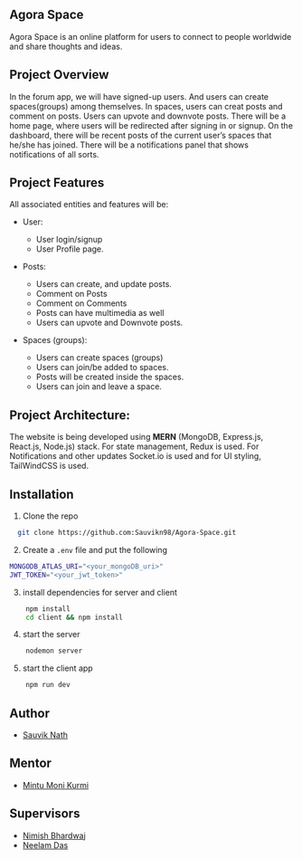 ## Agora Space

Agora Space is an online platform for users to connect to people worldwide and share thoughts and ideas.  

## Project Overview

In the forum app, we will have signed-up users. And users can create spaces(groups) among themselves. In spaces, users can creat posts and comment on posts. Users can upvote and downvote posts. There will be a home page, where users will be redirected after signing in or signup. On the dashboard, there will be recent posts of the current user’s spaces that he/she has joined. There will be a notifications panel that shows notifications of all sorts.


## Project Features

All associated entities and features will be:

- User:
    - User login/signup
    - User Profile page.

- Posts:
    - Users can create, and update posts.
    - Comment on Posts 
    - Comment on Comments
    - Posts can have multimedia as well 
    - Users can upvote and Downvote posts.
    
- Spaces (groups):
    - Users can create spaces (groups)
    - Users can join/be added to spaces.
    - Posts will be created inside the spaces.
    - Users can join and leave a space.

## Project Architecture:
The website is being developed using **MERN** (MongoDB, Express.js, React.js, Node.js) stack. For state management, Redux is used. For Notifications and other updates Socket.io is used and for UI styling, TailWindCSS is used.

## Installation

1. Clone the repo 
```bash
  git clone https://github.com:Sauvikn98/Agora-Space.git
```
2. Create a `.env` file and put the following
```bash
MONGODB_ATLAS_URI="<your_mongoDB_uri>"
JWT_TOKEN="<your_jwt_token>"
```
3. install dependencies for server and client
```bash 
    npm install
    cd client && npm install
```
4. start the server 
```bash
    nodemon server
```
5. start the client app
```bash
    npm run dev
```


## Author

- [Sauvik Nath](https://github.com/Sauvikn98)

## Mentor

- [Mintu Moni Kurmi](https://github.com/mintukurmiTV)

## Supervisors

- [Nimish Bhardwaj]()
- [Neelam Das]()

